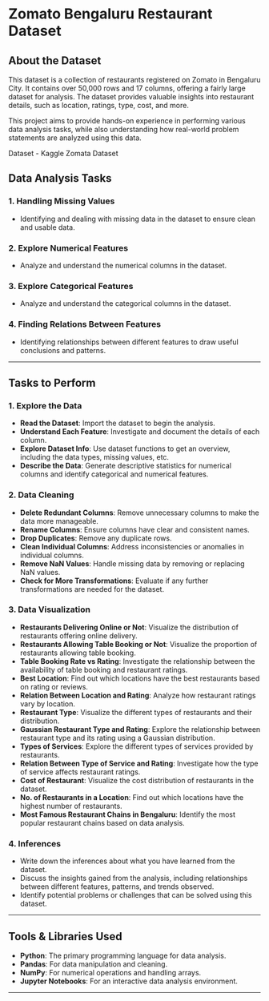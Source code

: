 # Zomato Bengaluru Restaurant Dataset

## **About the Dataset**

This dataset is a collection of restaurants registered on Zomato in Bengaluru City. It contains over 50,000 rows and 17 columns, offering a fairly large dataset for analysis. The dataset provides valuable insights into restaurant details, such as location, ratings, type, cost, and more.

This project aims to provide hands-on experience in performing various data analysis tasks, while also understanding how real-world problem statements are analyzed using this data.

Dataset - Kaggle Zomata Dataset

## **Data Analysis Tasks**

### **1. Handling Missing Values**
- Identifying and dealing with missing data in the dataset to ensure clean and usable data.

### **2. Explore Numerical Features**
- Analyze and understand the numerical columns in the dataset.

### **3. Explore Categorical Features**
- Analyze and understand the categorical columns in the dataset.

### **4. Finding Relations Between Features**
- Identifying relationships between different features to draw useful conclusions and patterns.

---

## **Tasks to Perform**

### **1. Explore the Data**
   - **Read the Dataset**: Import the dataset to begin the analysis.
   - **Understand Each Feature**: Investigate and document the details of each column.
   - **Explore Dataset Info**: Use dataset functions to get an overview, including the data types, missing values, etc.
   - **Describe the Data**: Generate descriptive statistics for numerical columns and identify categorical and numerical features.

### **2. Data Cleaning**
   - **Delete Redundant Columns**: Remove unnecessary columns to make the data more manageable.
   - **Rename Columns**: Ensure columns have clear and consistent names.
   - **Drop Duplicates**: Remove any duplicate rows.
   - **Clean Individual Columns**: Address inconsistencies or anomalies in individual columns.
   - **Remove NaN Values**: Handle missing data by removing or replacing NaN values.
   - **Check for More Transformations**: Evaluate if any further transformations are needed for the dataset.

### **3. Data Visualization**
   - **Restaurants Delivering Online or Not**: Visualize the distribution of restaurants offering online delivery.
   - **Restaurants Allowing Table Booking or Not**: Visualize the proportion of restaurants allowing table booking.
   - **Table Booking Rate vs Rating**: Investigate the relationship between the availability of table booking and restaurant ratings.
   - **Best Location**: Find out which locations have the best restaurants based on rating or reviews.
   - **Relation Between Location and Rating**: Analyze how restaurant ratings vary by location.
   - **Restaurant Type**: Visualize the different types of restaurants and their distribution.
   - **Gaussian Restaurant Type and Rating**: Explore the relationship between restaurant type and its rating using a Gaussian distribution.
   - **Types of Services**: Explore the different types of services provided by restaurants.
   - **Relation Between Type of Service and Rating**: Investigate how the type of service affects restaurant ratings.
   - **Cost of Restaurant**: Visualize the cost distribution of restaurants in the dataset.
   - **No. of Restaurants in a Location**: Find out which locations have the highest number of restaurants.
   - **Most Famous Restaurant Chains in Bengaluru**: Identify the most popular restaurant chains based on data analysis.

### **4. Inferences**
   - Write down the inferences about what you have learned from the dataset. 
   - Discuss the insights gained from the analysis, including relationships between different features, patterns, and trends observed.
   - Identify potential problems or challenges that can be solved using this dataset.

---

## **Tools & Libraries Used**

- **Python**: The primary programming language for data analysis.
- **Pandas**: For data manipulation and cleaning.
- **NumPy**: For numerical operations and handling arrays.
- **Jupyter Notebooks**: For an interactive data analysis environment.

---
